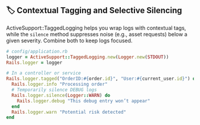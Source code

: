 ## 🏷️ Contextual Tagging and Selective Silencing
ActiveSupport::TaggedLogging helps you wrap logs with contextual tags, while the `silence` method suppresses noise (e.g., asset requests) below a given severity. Combine both to keep logs focused.

```ruby
# config/application.rb
logger = ActiveSupport::TaggedLogging.new(Logger.new(STDOUT))
Rails.logger = logger
``` 

```ruby
# In a controller or service
Rails.logger.tagged("OrderID:#{order.id}", "User:#{current_user.id}") do
  Rails.logger.info "Processing order"
  # Temporarily silence DEBUG logs
  Rails.logger.silence(Logger::WARN) do
    Rails.logger.debug "This debug entry won’t appear"
  end
  Rails.logger.warn "Potential risk detected"
end
```